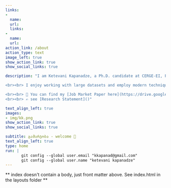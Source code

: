 ```yaml
---
links:
- 
  name: 
  url: 
  links:
- 
  name: 
  url: 
action_link: /about
action_type: text
image_left: true
show_action_link: true
show_social_links: true

description: "I am Ketevani Kapanadze, a Ph.D. candidate at CERGE-EI, Prague. I am participating in the 2022–2023 academic job market. My research interests lie in economic geography, urban & regional economics, and European integration. In 2019-2020, I was a visiting researcher at the Massachusetts Institute of Technology (MIT). In 2021, I became young economist of the year - the prize by _the Czech Economic Society_. [The award winning paper](https://drive.google.com/file/d/1clfTVJZ4ETX-mJCT7LZaJz2TztiIhL65/view?usp=sharing) is currently under R&R in _the Journal of Economic Geography_. 

<br><br> I enjoy working with large datasets and employ modern techniques to crawl data and create databases from open sources. I also work with remotely sensed images and use unconventional data sources for economic analysis - daytime & nighttime satellite images.

<br><br> 📰 You can find my [Job Market Paper here](https://drive.google.com/file/d/1eZHq7Fdql64-cpTqsWUQobQoqUtDegqf/view?usp=sharing). <br><br> Do spatial concentrations of economic activities have deep historical roots in Europe? This paper explores a unique quasi-natural experiment of removing borders within cities that used to be one city in the past and then divided due to border shifts following major historical conflicts. I show that local economic activities concentrated close to the early 20th century pre-division centers after the Schengen zone was created. Besides, I find that the consumption sector and language & cultural similiarities play a salient role in defining agglomeration forces - such channels can _bring together what belongs together._
<br><br> ✍️ see [Research Statement]()"

text_align_left: true
images:
- img/kk.png
show_action_link: true
show_social_links: true

subtitle: გამარჯობა - welcome 🤝
text_align_left: true
type: home
run: |
       git config --global user.email "kkapanad@gmail.com"
       git config --global user.name "ketevani kapanadze"
---
```


** index doesn't contain a body, just front matter above.
See index.html in the layouts folder **
